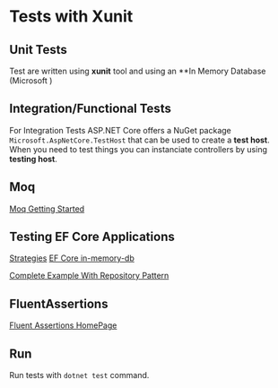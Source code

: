 ﻿# Tests with Xunit

## Unit Tests

Test are written using **xunit** tool and using an **In Memory Database (Microsoft
)

## Integration/Functional Tests

For Integration Tests ASP.NET Core offers a NuGet package `Microsoft.AspNetCore.TestHost` that
can be used to create a **test host**. When you need to test things you can
instanciate controllers by using **testing host**.

## Moq

[Moq Getting Started](https://github.com/Moq/moq4/wiki/Quickstart)

## Testing EF Core Applications

[Strategies](https://learn.microsoft.com/en-us/ef/core/testing/)
[EF Core in-memory-db](https://stackoverflow.com/questions/54219742/mocking-ef-core-dbcontext-and-dbset)

[Complete Example With Repository Pattern](https://www.infoworld.com/article/3672154/how-to-use-ef-core-as-an-in-memory-database-in-asp-net-core-6.html)

## FluentAssertions

[Fluent Assertions HomePage](https://fluentassertions.com/)

## Run

Run tests with `dotnet test` command.
